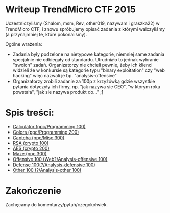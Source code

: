 # Writeup TrendMicro CTF 2015

Uczestniczyliśmy (Shalom, msm, Rev, other019, nazywam i graszka22) w TrendMicro CTF, i znowu spróbujemy opisać zadania z którymi walczyliśmy (a przynajmniej te, które pokonaliśmy).

Ogólne wrażenia:

* Zadania były podzelone na nietypowe kategorie, niemniej same zadania specjalnie nie odbiegały od standardu. Utrudniało to jednak wybranie "swoich" zadań. Organizatorzy nie chcieli pewnie, żeby ich klienci widzieli że w konkursie są kategorie typu "binary exploitation" czy "web hacking" więc nazwali je bp. "analysis-offensive"
* Organizatorzy zrobili zadanie za 100p z krzyżówką gdzie wszystkie pytania dotyczyły ich firmy, np. "jak nazywa sie CEO", "w którym roku powstała", "jak sie nazywa produkt do..." ;]

# Spis treści:

* [Calculator (ppc/Programming 100)](calculator)
* [Colors (ppc/Programming 200)](colors)
* [Captcha (ppc/Misc 300)](captcha)
* [RSA (crypto 100)](rsa)
* [AES (crypto 200)](aes)
* [Maze (ppc 300)](maze)
* [Offensive 100 (Web?/Analysis-offensive 100)](offensive100)
* [Defense 100(?/Analysis-defensive 100)](defense100)
* [Other 100 (?/Analysis-other 100)](other100)


# Zakończenie

Zachęcamy do komentarzy/pytań/czegokolwiek.
